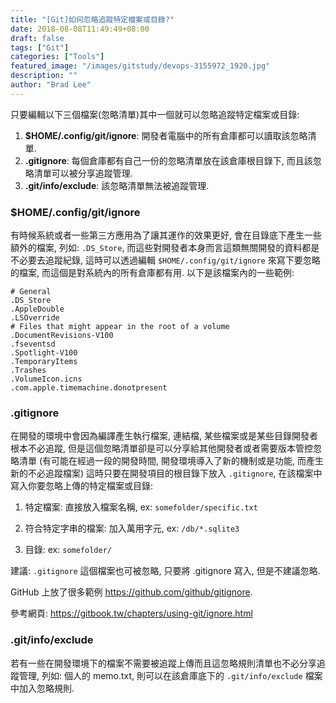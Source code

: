 ```yaml
---
title: "[Git]如何忽略追蹤特定檔案或目錄?"
date: 2018-08-08T11:49:49+08:00
draft: false
tags: ["Git"]
categories: ["Tools"]
featured_image: "/images/gitstudy/devops-3155972_1920.jpg"
description: ""
author: "Brad Lee"
---
```

只要編輯以下三個檔案(忽略清單)其中一個就可以忽略追蹤特定檔案或目錄:

1. **$HOME/.config/git/ignore**: 開發者電腦中的所有倉庫都可以讀取該忽略清單.
2. **.gitignore**: 每個倉庫都有自己一份的忽略清單放在該倉庫根目錄下, 而且該忽略清單可以被分享追蹤管理.
3. **.git/info/exclude**: 該忽略清單無法被追蹤管理.

### $HOME/.config/git/ignore
有時候系統或者一些第三方應用為了讓其運作的效果更好, 會在目錄底下產生一些額外的檔案, 列如: `.DS_Store`, 而這些對開發者本身而言這類無關開發的資料都是不必要去追蹤紀錄, 這時可以透過編輯 `$HOME/.config/git/ignore` 來寫下要忽略的檔案, 而這個是對系統內的所有倉庫都有用. 以下是該檔案內的一些範例:

    # General
    .DS_Store
    .AppleDouble
    .LSOverride
    # Files that might appear in the root of a volume
    .DocumentRevisions-V100
    .fseventsd
    .Spotlight-V100
    .TemporaryItems
    .Trashes
    .VolumeIcon.icns
    .com.apple.timemachine.donotpresent

### .gitignore
在開發的環境中會因為編譯產生執行檔案, 連結檔, 某些檔案或是某些目錄開發者根本不必追蹤, 但是這個忽略清單卻是可以分享給其他開發者或者需要版本管控忽略清單 (有可能在經過一段的開發時間, 開發環境導入了新的機制或是功能, 而產生新的不必追蹤檔案) 這時只要在開發項目的根目錄下放入 `.gitignore`, 在該檔案中寫入你要忽略上傳的特定檔案或目錄:

1. 特定檔案: 直接放入檔案名稱, ex: `somefolder/specific.txt`

2. 符合特定字串的檔案: 加入萬用字元, ex: `/db/*.sqlite3`

3. 目錄: ex: `somefolder/`

建議: `.gitignore` 這個檔案也可被忽略, 只要將 .gitignore 寫入, 但是不建議忽略.

GitHub 上放了很多範例 https://github.com/github/gitignore.

參考網頁: https://gitbook.tw/chapters/using-git/ignore.html

### .git/info/exclude
若有一些在開發環境下的檔案不需要被追蹤上傳而且這忽略規則清單也不必分享追蹤管理, 列如: 個人的 memo.txt, 則可以在該倉庫底下的 `.git/info/exclude` 檔案中加入忽略規則.
